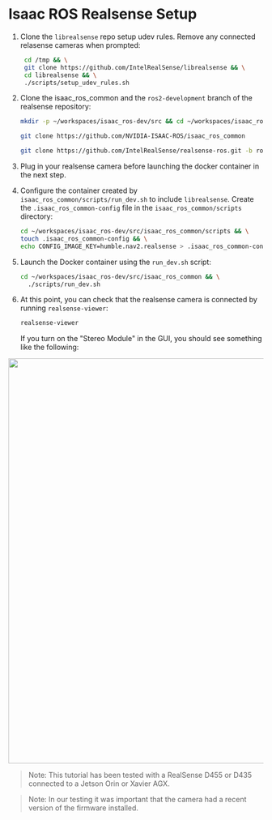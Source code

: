 # Isaac ROS Realsense Setup

1. Clone the `librealsense` repo setup udev rules. Remove any connected relasense cameras when prompted:

   ```bash
    cd /tmp && \
    git clone https://github.com/IntelRealSense/librealsense && \
    cd librealsense && \
    ./scripts/setup_udev_rules.sh
    ```

2. Clone the isaac_ros_common and the `ros2-development` branch of the realsense repository:

    ```bash
    mkdir -p ~/workspaces/isaac_ros-dev/src && cd ~/workspaces/isaac_ros-dev/src
    ```

    ```bash
    git clone https://github.com/NVIDIA-ISAAC-ROS/isaac_ros_common
    ```

    ```bash
    git clone https://github.com/IntelRealSense/realsense-ros.git -b ros2-development
    ```

3. Plug in your realsense camera before launching the docker container in the next step.
4. Configure the container created by `isaac_ros_common/scripts/run_dev.sh` to include `librealsense`. Create the `.isaac_ros_common-config` file in the `isaac_ros_common/scripts` directory:

    ```bash
    cd ~/workspaces/isaac_ros-dev/src/isaac_ros_common/scripts && \
    touch .isaac_ros_common-config && \
    echo CONFIG_IMAGE_KEY=humble.nav2.realsense > .isaac_ros_common-config
    ```

5. Launch the Docker container using the `run_dev.sh` script:

    ```bash
    cd ~/workspaces/isaac_ros-dev/src/isaac_ros_common && \
      ./scripts/run_dev.sh
    ```

6. At this point, you can check that the realsense camera is connected by running `realsense-viewer`:

   ```bash
   realsense-viewer
   ```

   If you turn on the "Stereo Module" in the GUI, you should see something like the following:

<div align="center"><img src="../resources/isaac_ngc/realsense/realsense_viewer.png" width=800px/></div>

> Note: This tutorial has been tested with a RealSense D455 or D435 connected to a Jetson Orin or Xavier AGX.

> Note: In our testing it was important that the camera had a recent version of the firmware installed.
